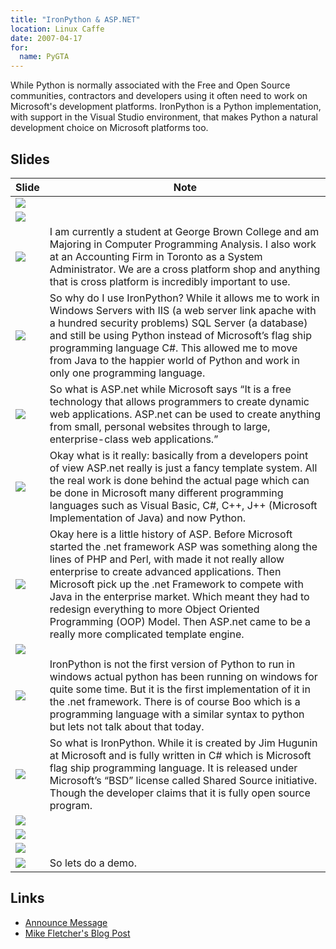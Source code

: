 ```yaml
---
title: "IronPython & ASP.NET"
location: Linux Caffe
date: 2007-04-17
for:
  name: PyGTA
---
```


While Python is normally associated with the Free and Open Source communities, contractors and developers using it often need to work on Microsoft's development platforms. IronPython is a Python implementation, with support in the Visual Studio environment, that makes Python a natural development choice on Microsoft platforms too.

## Slides

| Slide | Note |
| ----- | ---- |
| ![](slides/PyGTA_Presentation-IronPython_and_ASP.001.png) | |
| ![](slides/PyGTA_Presentation-IronPython_and_ASP.002.png) | |
| ![](slides/PyGTA_Presentation-IronPython_and_ASP.003.png) | I am currently a student at George Brown College and am Majoring in Computer Programming Analysis. I also work at an Accounting Firm in Toronto as a System Administrator. We are a cross platform shop and anything that is cross platform is incredibly important to use. |
| ![](slides/PyGTA_Presentation-IronPython_and_ASP.004.png) | So why do I use IronPython? While it allows me to work in Windows Servers with IIS (a web server link apache with a hundred security problems) SQL Server (a database) and still be using Python instead of Microsoft&rsquo;s flag ship programming language C#. This allowed me to move from Java to the happier world of Python and work in only one programming language. |
| ![](slides/PyGTA_Presentation-IronPython_and_ASP.005.png) | So what is ASP.net while Microsoft says &ldquo;It is a free technology that allows programmers to create dynamic web applications. ASP.net can be used to create anything from small, personal websites through to large, enterprise-class web applications.&rdquo; |
| ![](slides/PyGTA_Presentation-IronPython_and_ASP.006.png) | Okay what is it really: basically from a developers point of view ASP.net really is just a fancy template system. All the real work is done behind the actual page which can be done in Microsoft many different programming languages such as Visual Basic, C#, C++, J++ (Microsoft Implementation of Java) and now Python. |
| ![](slides/PyGTA_Presentation-IronPython_and_ASP.007.png) | Okay here is a little history of ASP. Before Microsoft started the .net framework ASP was something along the lines of PHP and Perl, with made it not really allow enterprise to create advanced applications. Then Microsoft pick up the .net Framework to compete with Java in the enterprise market. Which meant they had to redesign everything to more Object Oriented Programming (OOP) Model. Then ASP.net came to be a really more complicated template engine. |
| ![](slides/PyGTA_Presentation-IronPython_and_ASP.008.png) | |
| ![](slides/PyGTA_Presentation-IronPython_and_ASP.009.png) | IronPython is not the first version of Python to run in windows actual python has been running on windows for quite some time. But it is the first implementation of it in the .net framework. There is of course Boo which is a programming language with a similar syntax to python but lets not talk about that today. |
| ![](slides/PyGTA_Presentation-IronPython_and_ASP.010.png) | So what is IronPython. While it is created by Jim Hugunin at Microsoft and is fully written in C# which is Microsoft flag ship programming language. It is released under Microsoft&rsquo;s &ldquo;BSD&rdquo; license called Shared Source initiative. Though the developer claims that it is fully open source program. |
| ![](slides/PyGTA_Presentation-IronPython_and_ASP.011.png) | |
| ![](slides/PyGTA_Presentation-IronPython_and_ASP.012.png) | |
| ![](slides/PyGTA_Presentation-IronPython_and_ASP.013.png) | |
| ![](slides/PyGTA_Presentation-IronPython_and_ASP.014.png) | So lets do a demo. |

## Links

* [Announce Message](https://mail.python.org/pipermail/python-announce-list/2007-April/005766.html)
* [Mike Fletcher's Blog Post](http://blog.vrplumber.com/b/2007/04/17/python-in-a-strange/)
